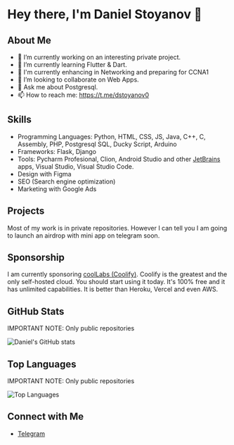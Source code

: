 # Hey there, I'm Daniel Stoyanov 👋

## About Me

- 🔭 I’m currently working on an interesting private project. 
- 🌱 I’m currently learning Flutter & Dart.
- 🚀 I'm currently enhancing in Networking and preparing for CCNA1
- 👯 I’m looking to collaborate on Web Apps. 
- 💬 Ask me about Postgresql.
- 📫 How to reach me: https://t.me/dstoyanov0

## Skills

- Programming Languages: Python, HTML, CSS, JS, Java, C++, C, Assembly, PHP, Postgresql SQL, Ducky Script, Arduino
- Frameworks: Flask, Django
- Tools: Pycharm Profesional, Clion, Android Studio and other [JetBrains](https://github.com/JetBrains) apps, Visual Studio, Visual Studio Code.
- Design with Figma
- SEO (Search engine optimization) 
- Marketing with Google Ads

## Projects

Most of my work is in private repositories. 
However I can tell you I am going to launch an airdrop with mini app on telegram soon. 

## Sponsorship

I am currently sponsoring [coolLabs (Coolify)](https://github.com/coollabsio).
Coolify is the greatest and the only self-hosted cloud. You should start using it today. It's 100% free and it has unlimited capabilities. It is better than Heroku, Vercel and even AWS. 

## GitHub Stats

IMPORTANT NOTE: Only public repositories

![Daniel's GitHub stats](https://github-readme-stats.vercel.app/api?username=dstoyanov0&show_icons=true&theme=radical)

## Top Languages

IMPORTANT NOTE: Only public repositories

![Top Languages](https://github-readme-stats.vercel.app/api/top-langs/?username=dstoyanov0&layout=compact&theme=radical)

## Connect with Me

- [Telegram](https://t.me/dstoyanov0)

